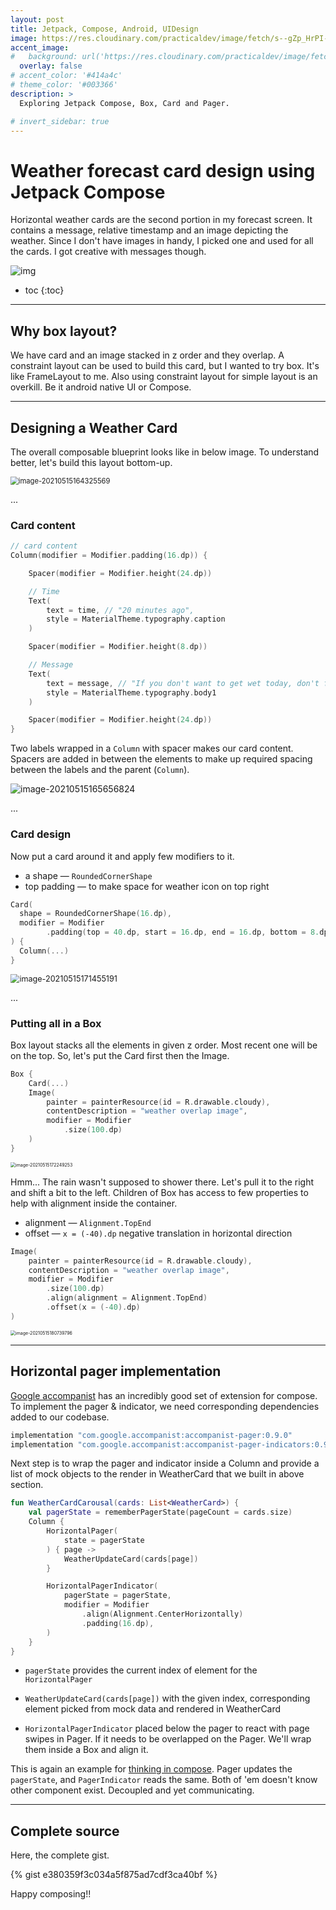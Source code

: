```yaml
---
layout: post
title: Jetpack, Compose, Android, UIDesign
image: https://res.cloudinary.com/practicaldev/image/fetch/s--gZp_HrPI--/c_imagga_scale,f_auto,fl_progressive,h_420,q_auto,w_1000/https://dev-to-uploads.s3.amazonaws.com/uploads/articles/llkri0z57qisq0vpsb0i.jpg
accent_image: 
#   background: url('https://res.cloudinary.com/practicaldev/image/fetch/s--gZp_HrPI--/c_imagga_scale,f_auto,fl_progressive,h_420,q_auto,w_1000/https://dev-to-uploads.s3.amazonaws.com/uploads/articles/llkri0z57qisq0vpsb0i.jpg') center/cover
  overlay: false
# accent_color: '#414a4c'
# theme_color: '#003366'
description: >
  Exploring Jetpack Compose, Box, Card and Pager.

# invert_sidebar: true
---
```


# Weather forecast card design using Jetpack Compose

Horizontal weather cards are the second portion in my forecast screen. It contains a message, relative timestamp and an image depicting the weather. Since I don't have images in handy, I picked one and used for all the cards. I got creative with messages though.

![img](https://dev-to-uploads.s3.amazonaws.com/uploads/articles/s5niaz21lg6kw8cyel06.gif)

* toc
{:toc}

---

## Why box layout?

We have card and an image stacked in z order and they overlap. A constraint layout can be used to build this card, but I wanted to try box. It's like FrameLayout to me. Also using constraint layout for simple layout is an overkill. Be it android native UI or Compose.

---

## Designing a Weather Card

The overall composable blueprint looks like in below image. To understand better, let's build this layout bottom-up. 

<img src="https://i.imgur.com/2KDwWXj.png" alt="image-20210515164325569" style="zoom:80%;" />


...


### Card content

```kotlin
// card content
Column(modifier = Modifier.padding(16.dp)) {

    Spacer(modifier = Modifier.height(24.dp))

    // Time
    Text(
        text = time, // "20 minutes ago",
        style = MaterialTheme.typography.caption
    )

    Spacer(modifier = Modifier.height(8.dp))

    // Message
    Text(
        text = message, // "If you don't want to get wet today, don't forget your umbrella.",
        style = MaterialTheme.typography.body1
    )

    Spacer(modifier = Modifier.height(24.dp))
}
```



Two labels wrapped in a `Column` with spacer makes our card content. Spacers are added in between the elements to make up required spacing between the labels and the parent (`Column`). 



![image-20210515165656824](https://i.imgur.com/JYZ6UAQ.png)


...



### Card design

Now put a card around it and apply few modifiers to it. 

- a shape —  `RoundedCornerShape`
- top padding — to make space for weather icon on top right



```kotlin
Card(
  shape = RoundedCornerShape(16.dp),
  modifier = Modifier
        .padding(top = 40.dp, start = 16.dp, end = 16.dp, bottom = 8.dp)
) {
  Column(...)
}
```



<img src="https://i.imgur.com/krP8dvl.png" alt="image-20210515171455191" style="zoom:90%;" />



...




### Putting all in a Box

Box layout stacks all the elements in given z order. Most recent one will be on the top. So, let's put the Card first then the Image.

```kotlin
Box { 
    Card(...)
    Image(
        painter = painterResource(id = R.drawable.cloudy),
        contentDescription = "weather overlap image",
        modifier = Modifier
            .size(100.dp)
    )
}	
```



<img src="https://i.imgur.com/nT9nSFd.png" alt="image-20210515172249253" style="zoom:50%;" />



Hmm... The rain wasn't supposed to shower there. Let's pull it to the right and shift a bit to the left. Children of Box has access to few properties to help with alignment inside the container.

- alignment — `Alignment.TopEnd`
- offset         — `x = (-40).dp` negative translation in horizontal direction



```kotlin
Image(
    painter = painterResource(id = R.drawable.cloudy),
    contentDescription = "weather overlap image",
    modifier = Modifier
        .size(100.dp)
        .align(alignment = Alignment.TopEnd)
        .offset(x = (-40).dp)
)
```



<img src="https://i.imgur.com/ZZxXMPJ.png" alt="image-20210515180739796" style="zoom:50%;" />



---

## Horizontal pager implementation

[Google accompanist](https://google.github.io/accompanist/) has an incredibly good set of extension for compose. To implement the pager & indicator, we need corresponding dependencies added to our codebase.



```groovy
implementation "com.google.accompanist:accompanist-pager:0.9.0"
implementation "com.google.accompanist:accompanist-pager-indicators:0.9.0"
```



Next step is to wrap the pager and indicator inside a Column and provide a list of mock objects to the render in WeatherCard that we built in above section.



```kotlin
fun WeatherCardCarousal(cards: List<WeatherCard>) {
    val pagerState = rememberPagerState(pageCount = cards.size)
    Column {
        HorizontalPager(
            state = pagerState
        ) { page ->
            WeatherUpdateCard(cards[page])
        }

        HorizontalPagerIndicator(
            pagerState = pagerState,
            modifier = Modifier
                .align(Alignment.CenterHorizontally)
                .padding(16.dp),
        )
    }
}
```



- `pagerState` provides the current index of element for the `HorizontalPager`

- `WeatherUpdateCard(cards[page])` with the given index, corresponding element picked from mock data and rendered in WeatherCard

- `HorizontalPagerIndicator` placed below the pager to react with page swipes in Pager. If it needs to be overlapped on the Pager. We'll wrap them inside a Box and align it.

  

This is again an example for [thinking in compose](https://developer.android.com/jetpack/compose/mental-model). Pager updates the `pagerState`, and `PagerIndicator` reads the same. Both of 'em doesn't know other component exist. Decoupled and yet communicating. 


---

## Complete source

Here, the complete gist.

{% gist e380359f3c034a5f875ad7cdf3ca40bf %}


Happy composing!!